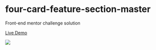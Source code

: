 # four-card-feature-section-master
Front-end mentor challenge solution

[Live Demo](https://yousef132.github.io/four-card-feature-section-master/)

![](https://res.cloudinary.com/dz209s6jk/image/upload/f_auto,q_auto,w_700/Challenges/wbsdema37uawkvkp9lab.jpg)

